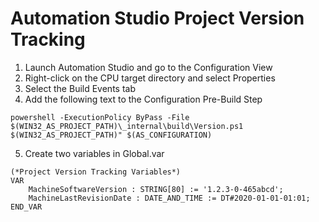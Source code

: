 # Automation Studio Project Version Tracking

1. Launch Automation Studio and go to the Configuration View
2. Right-click on the CPU target directory and select Properties
3. Select the Build Events tab
4. Add the following text to the Configuration Pre-Build Step

```
powershell -ExecutionPolicy ByPass -File $(WIN32_AS_PROJECT_PATH)\_internal\build\Version.ps1  $(WIN32_AS_PROJECT_PATH)" $(AS_CONFIGURATION)
```

5. Create two variables in Global.var

```
(*Project Version Tracking Variables*)
VAR
	MachineSoftwareVersion : STRING[80] := '1.2.3-0-465abcd';
	MachineLastRevisionDate : DATE_AND_TIME := DT#2020-01-01-01:01;
END_VAR
```